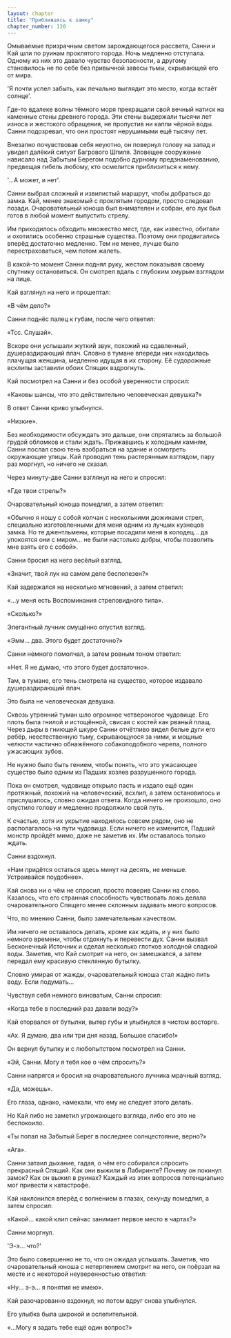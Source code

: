 ```yaml
---
layout: chapter
title: "Приближаясь к замку"
chapter_number: 120
---
```


Омываемые призрачным светом зарождающегося рассвета, Санни и Кай шли по руинам проклятого города. Ночь медленно отступала. Одному из них это давало чувство безопасности, а другому становилось не по себе без привычной завесы тьмы, скрывающей его от мира.

'Я почти успел забыть, как печально выглядит это место, когда встаёт солнце'.

Где-то вдалеке волны тёмного моря прекращали свой вечный натиск на каменные стены древнего города. Эти стены выдержали тысячи лет износа и жестокого обращения, не пропустив ни капли чёрной воды. Санни подозревал, что они простоят нерушимыми ещё тысячу лет.

Внезапно почувствовав себя неуютно, он повернул голову на запад и увидел далёкий силуэт Багрового Шпиля. Зловещее сооружение нависало над Забытым Берегом подобно дурному предзнаменованию, предвещая гибель любому, кто осмелится приблизиться к нему.

'...А может, и нет'.

Санни выбрал сложный и извилистый маршрут, чтобы добраться до замка. Кай, менее знакомый с проклятым городом, просто следовал позади. Очаровательный юноша был внимателен и собран, его лук был готов в любой момент выпустить стрелу.

Им приходилось обходить множество мест, где, как известно, обитали и охотились особенно страшные существа. Поэтому они продвигались вперёд достаточно медленно. Тем не менее, лучше было перестраховаться, чем потом жалеть.

В какой-то момент Санни поднял руку, жестом показывая своему спутнику остановиться. Он смотрел вдаль с глубоким хмурым взглядом на лице.

Кай взглянул на него и прошептал:

«В чём дело?»

Санни поднёс палец к губам, после чего ответил:

«Тсс. Слушай».

Вскоре они услышали жуткий звук, похожий на сдавленный, душераздирающий плач. Словно в тумане впереди них находилась плачущая женщина, медленно идущая в их сторону. Её судорожные всхлипы заставили обоих Спящих вздрогнуть.

Кай посмотрел на Санни и без особой уверенности спросил:

«Каковы шансы, что это действительно человеческая девушка?»

В ответ Санни криво улыбнулся.

«Низкие».

Без необходимости обсуждать это дальше, они спрятались за большой грудой обломков и стали ждать. Прижавшись к холодным камням, Санни послал свою тень взобраться на здание и осмотреть окружающие улицы. Кай проводил тень растерянным взглядом, пару раз моргнул, но ничего не сказал.

Через минуту-две Санни взглянул на него и спросил:

«Где твои стрелы?»

Очаровательный юноша помедлил, а затем ответил:

«Обычно я ношу с собой колчан с несколькими дюжинами стрел, специально изготовленными для меня одним из лучших кузнецов замка. Но те джентльмены, которые посадили меня в колодец... да упокоятся они с миром... не были настолько добры, чтобы позволить мне взять его с собой».

Санни бросил на него весёлый взгляд.

«Значит, твой лук на самом деле бесполезен?»

Кай задержался на несколько мгновений, а затем ответил:

«...у меня есть Воспоминания стреловидного типа».

«Сколько?»

Элегантный лучник смущённо опустил взгляд.

«Эмм... два. Этого будет достаточно?»

Санни немного помолчал, а затем ровным тоном ответил:

«Нет. Я не думаю, что этого будет достаточно».

Там, в тумане, его тень смотрела на существо, которое издавало душераздирающий плач.

Это была не человеческая девушка.

Сквозь утренний туман шло огромное четвероногое чудовище. Его плоть была гнилой и истощённой, свисая с костей как рваный плащ. Через дыры в гниющей шкуре Санни отчётливо видел белые дуги его ребёр, неестественную тьму, скрывающуюся за ними, и мощные челюсти частично обнажённого собакоподобного черепа, полного ужасающих зубов.

Не нужно было быть гением, чтобы понять, что это ужасающее существо было одним из Падших хозяев разрушенного города.

Пока он смотрел, чудовище открыло пасть и издало ещё один протяжный, похожий на человеческий, всхлип, а затем остановилось и прислушалось, словно ожидая ответа. Когда ничего не произошло, оно опустило голову и медленно продолжило свой путь.

К счастью, хотя их укрытие находилось совсем рядом, оно не располагалось на пути чудовища. Если ничего не изменится, Падший монстр пройдёт мимо, даже не заметив их. Им оставалось только ждать.

Санни вздохнул.

«Нам придётся остаться здесь минут на десять, не меньше. Устраивайся поудобнее».

Кай снова ни о чём не спросил, просто поверив Санни на слово. Казалось, что его странная способность чувствовать ложь делала очаровательного Спящего менее склонным задавать много вопросов.

Что, по мнению Санни, было замечательным качеством.

Им ничего не оставалось делать, кроме как ждать, и у них было немного времени, чтобы отдохнуть и перевести дух. Санни вызвал Бесконечный Источник и сделал несколько глотков холодной сладкой воды. Заметив, что Кай смотрит на него, он замешкался, а затем передал ему красивую стеклянную бутылку.

Словно умирая от жажды, очаровательный юноша стал жадно пить воду. Если подумать...

Чувствуя себя немного виноватым, Санни спросил:

«Когда тебе в последний раз давали воду?»

Кай оторвался от бутылки, вытер губы и улыбнулся в чистом восторге.

«Ах. Я думаю, два или три дня назад. Большое спасибо!»

Он вернул бутылку и с любопытством посмотрел на Санни.

«Эй, Санни. Могу я тебя кое о чём спросить?»

Санни напрягся и бросил на очаровательного лучника мрачный взгляд.

«Да, можешь».

Его глаза, однако, намекали, что ему не следует этого делать.

Но Кай либо не заметил угрожающего взгляда, либо его это не беспокоило.

«Ты попал на Забытый Берег в последнее солнцестояние, верно?»

«Ага».

Санни затаил дыхание, гадая, о чём его собирался спросить прекрасный Спящий. Как они выжили в Лабиринте? Почему он покинул замок? Как он выжил в руинах? Каждый из этих вопросов потенциально мог привести к катастрофе.

Кай наклонился вперёд с волнением в глазах, секунду помедлил, а затем спросил:

«Какой... какой клип сейчас занимает первое место в чартах?»

Санни моргнул.

'Э-э... что?'

Это было совершенно не то, что он ожидал услышать. Заметив, что очаровательный юноша с нетерпением смотрит на него, он поёрзал на месте и с некоторой неуверенностью ответил:

«Ну... э-э... я понятия не имею».

Кай разочарованно вздохнул, но потом вдруг снова улыбнулся.

Его улыбка была широкой и ослепительной.

«...Могу я задать тебе ещё один вопрос?»